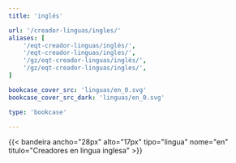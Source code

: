 ```yaml
---
title: 'inglés'

url: '/creador-linguas/ingles/'
aliases: [
    '/eqt-creador-linguas/inglés/',
    '/eqt-creador-linguas/ingles/',
    '/gz/eqt-creador-linguas/inglés/',
    '/gz/eqt-creador-linguas/ingles/',
]

bookcase_cover_src: 'linguas/en_0.svg'
bookcase_cover_src_dark: 'linguas/en_0.svg'

type: 'bookcase'

---
```

{{< bandeira ancho="28px" alto="17px" tipo="lingua" nome="en" titulo="Creadores en lingua inglesa" >}}
